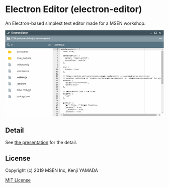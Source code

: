 # Electron Editor (electron-editor)

An Electron-based simplest text editor made for a MSEN workshop.

![](docs/img/electron-editor-sample.png)

## Detail

See [the presentation](docs/presentation.md) for the detail.

## License

Copyright (c) 2019 MSEN Inc, Kenji YAMADA

[MIT License](http://en.wikipedia.org/wiki/MIT_License)
